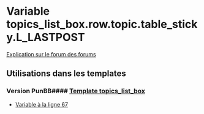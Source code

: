 # Variable topics_list_box.row.topic.table_sticky.L_LASTPOST
[Explication sur le forum des forums](http://forum.forumactif.com/t294113-listing-des-variables#topics_list_box.row.topic.table_sticky.L_LASTPOST)
## Utilisations dans les templates
### Version PunBB#### [Template topics_list_box](punbb/topics_list_box.md)
* [Variable à la ligne 67](../punbb/topics_list_box.tpl#L67)